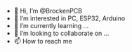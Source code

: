 - 👋 Hi, I’m @BrockenPCB
- 👀 I’m interested in PC, ESP32, Arduino
- 🌱 I’m currently learning ...
- 💞️ I’m looking to collaborate on ...
- 📫 How to reach me 

<!---
BrockenPCB/BrockenPCB is a ✨ special ✨ repository because its `README.md` (this file) appears on your GitHub profile.
You can click the Preview link to take a look at your changes.
--->
